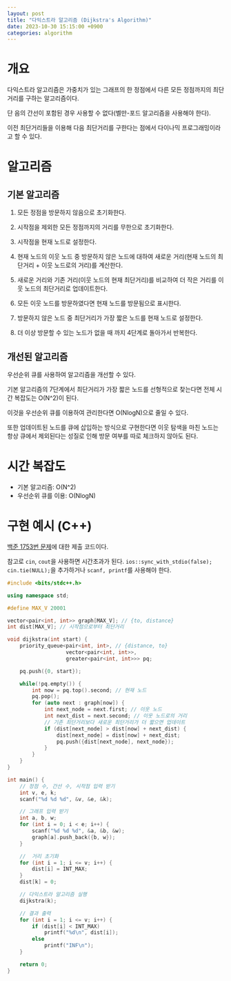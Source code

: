 ```yaml
---
layout: post
title: "다익스트라 알고리즘 (Dijkstra's Algorithm)"
date: 2023-10-30 15:15:00 +0900
categories: algorithm
---
```


# 개요

다익스트라 알고리즘은 가중치가 있는 그래프의 한 정점에서 다른 모든 정점까지의 최단 거리를 구하는 알고리즘이다.

단 음의 간선이 포함된 경우 사용할 수 없다(벨만-포드 알고리즘을 사용해야 한다).

이전 최단거리들을 이용해 다음 최단거리를 구한다는 점에서 다이나믹 프로그래밍이라고 할 수 있다.

# 알고리즘

## 기본 알고리즘

1. 모든 정점을 방문하지 않음으로 초기화한다.

2. 시작점을 제외한 모든 정점까지의 거리를 무한으로 초기화한다.

3. 시작점을 현재 노드로 설정한다.

4. 현재 노드의 이웃 노드 중 방문하지 않은 노드에 대하여 새로운 거리(현재 노드의 최단거리 + 이웃 노드로의 거리)를 계산한다.

5. 새로운 거리와 기존 거리(이웃 노드의 현재 최단거리)를 비교하여 더 작은 거리를 이웃 노드의 최단거리로 업데이트한다.

6. 모든 이웃 노드를 방문하였다면 현재 노드를 방문됨으로 표시한다.

7. 방문하지 않은 노드 중 최단거리가 가장 짧은 노드를 현재 노드로 설정한다.

8. 더 이상 방문할 수 있는 노드가 없을 때 까지 4단계로 돌아가서 반복한다.

## 개선된 알고리즘

우선순위 큐를 사용하여 알고리즘을 개선할 수 있다.

기본 알고리즘의 7단계에서 최단거리가 가장 짧은 노드를 선형적으로 찾는다면 전체 시간 복잡도는 O(N^2)이 된다.

이것을 우선순위 큐를 이용하여 관리한다면 O(NlogN)으로 줄일 수 있다.

또한 업데이트된 노드를 큐에 삽입하는 방식으로 구현한다면 이웃 탐색을 마친 노드는 항상 큐에서 제외된다는 성질로 인해 방문 여부를 따로 체크하지 않아도 된다.

# 시간 복잡도

-   기본 알고리즘: O(N^2)
-   우선순위 큐를 이용: O(NlogN)

# 구현 예시 (C++)

[백준 1753번 문제](https://www.acmicpc.net/problem/1753)에 대한 제출 코드이다.

참고로 `cin`, `cout`을 사용하면 시간초과가 된다. `ios::sync_with_stdio(false); cin.tie(NULL);`을 추가하거나 `scanf, printf`를 사용해야 한다.

```cpp
#include <bits/stdc++.h>

using namespace std;

#define MAX_V 20001

vector<pair<int, int>> graph[MAX_V]; // {to, distance}
int dist[MAX_V]; // 시작점으로부터 최단거리

void dijkstra(int start) {
    priority_queue<pair<int, int>, // {distance, to}
                   vector<pair<int, int>>,
                   greater<pair<int, int>>> pq;

    pq.push({0, start});

    while(!pq.empty()) {
        int now = pq.top().second; // 현재 노드
        pq.pop();
        for (auto next : graph[now]) {
            int next_node = next.first; // 이웃 노드
            int next_dist = next.second; // 이웃 노드로의 거리
            // 기존 최단거리보다 새로운 최단거리가 더 짧으면 업데이트
            if (dist[next_node] > dist[now] + next_dist) {
                dist[next_node] = dist[now] + next_dist;
                pq.push({dist[next_node], next_node});
            }
        }
    }
}

int main() {
    // 정점 수, 간선 수, 시작점 입력 받기
    int v, e, k;
    scanf("%d %d %d", &v, &e, &k);

    // 그래프 입력 받기
    int a, b, w;
    for (int i = 0; i < e; i++) {
        scanf("%d %d %d", &a, &b, &w);
        graph[a].push_back({b, w});
    }

    //  거리 초기화
    for (int i = 1; i <= v; i++) {
        dist[i] = INT_MAX;
    }
    dist[k] = 0;

    // 다익스트라 알고리즘 실행
    dijkstra(k);

    // 결과 출력
    for (int i = 1; i <= v; i++) {
        if (dist[i] < INT_MAX)
            printf("%d\n", dist[i]);
        else
            printf("INF\n");
    }

    return 0;
}
```
